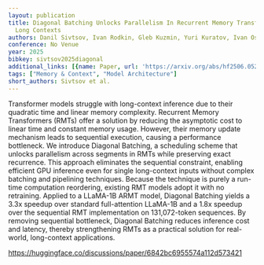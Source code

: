 ```yaml
---
layout: publication
title: Diagonal Batching Unlocks Parallelism In Recurrent Memory Transformers For
  Long Contexts
authors: Danil Sivtsov, Ivan Rodkin, Gleb Kuzmin, Yuri Kuratov, Ivan Oseledets
conference: No Venue
year: 2025
bibkey: sivtsov2025diagonal
additional_links: [{name: Paper, url: 'https://arxiv.org/abs/hf2506.05229'}]
tags: ["Memory & Context", "Model Architecture"]
short_authors: Sivtsov et al.
---
```

Transformer models struggle with long-context inference due to their quadratic time and linear memory complexity. Recurrent Memory Transformers (RMTs) offer a solution by reducing the asymptotic cost to linear time and constant memory usage. However, their memory update mechanism leads to sequential execution, causing a performance bottleneck. We introduce Diagonal Batching, a scheduling scheme that unlocks parallelism across segments in RMTs while preserving exact recurrence. This approach eliminates the sequential constraint, enabling efficient GPU inference even for single long-context inputs without complex batching and pipelining techniques. Because the technique is purely a run-time computation reordering, existing RMT models adopt it with no retraining. Applied to a LLaMA-1B ARMT model, Diagonal Batching yields a 3.3x speedup over standard full-attention LLaMA-1B and a 1.8x speedup over the sequential RMT implementation on 131,072-token sequences. By removing sequential bottleneck, Diagonal Batching reduces inference cost and latency, thereby strengthening RMTs as a practical solution for real-world, long-context applications.

https://huggingface.co/discussions/paper/6842bc6955574a112d573421